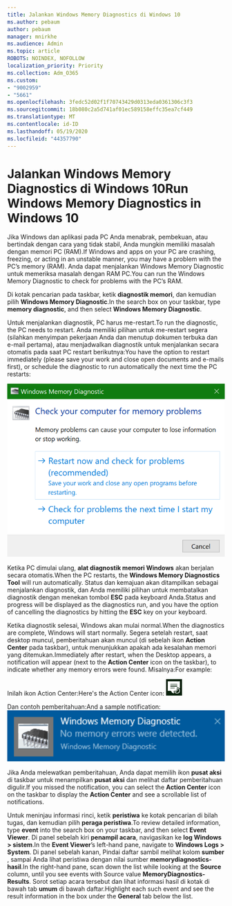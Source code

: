 ```yaml
---
title: Jalankan Windows Memory Diagnostics di Windows 10
ms.author: pebaum
author: pebaum
manager: mnirkhe
ms.audience: Admin
ms.topic: article
ROBOTS: NOINDEX, NOFOLLOW
localization_priority: Priority
ms.collection: Adm_O365
ms.custom:
- "9002959"
- "5661"
ms.openlocfilehash: 3fedc52d02f1f70743429d0313eda0361306c3f3
ms.sourcegitcommit: 18b080c2a5d741af01ec589158effc35ea7cf449
ms.translationtype: MT
ms.contentlocale: id-ID
ms.lasthandoff: 05/19/2020
ms.locfileid: "44357790"
---
```

# <a name="run-windows-memory-diagnostics-in-windows-10"></a><span data-ttu-id="cb0aa-102">Jalankan Windows Memory Diagnostics di Windows 10</span><span class="sxs-lookup"><span data-stu-id="cb0aa-102">Run Windows Memory Diagnostics in Windows 10</span></span>

<span data-ttu-id="cb0aa-103">Jika Windows dan aplikasi pada PC Anda menabrak, pembekuan, atau bertindak dengan cara yang tidak stabil, Anda mungkin memiliki masalah dengan memori PC (RAM).</span><span class="sxs-lookup"><span data-stu-id="cb0aa-103">If Windows and apps on your PC are crashing, freezing, or acting in an unstable manner, you may have a problem with the PC’s memory (RAM).</span></span> <span data-ttu-id="cb0aa-104">Anda dapat menjalankan Windows Memory Diagnostic untuk memeriksa masalah dengan RAM PC.</span><span class="sxs-lookup"><span data-stu-id="cb0aa-104">You can run the Windows Memory Diagnostic to check for problems with the PC’s RAM.</span></span>

<span data-ttu-id="cb0aa-105">Di kotak pencarian pada taskbar, ketik **diagnostik memori**, dan kemudian pilih **Windows Memory Diagnostic**.</span><span class="sxs-lookup"><span data-stu-id="cb0aa-105">In the search box on your taskbar, type **memory diagnostic**, and then select **Windows Memory Diagnostic**.</span></span> 

<span data-ttu-id="cb0aa-106">Untuk menjalankan diagnostik, PC harus me-restart.</span><span class="sxs-lookup"><span data-stu-id="cb0aa-106">To run the diagnostic, the PC needs to restart.</span></span> <span data-ttu-id="cb0aa-107">Anda memiliki pilihan untuk me-restart segera (silahkan menyimpan pekerjaan Anda dan menutup dokumen terbuka dan e-mail pertama), atau menjadwalkan diagnostik untuk menjalankan secara otomatis pada saat PC restart berikutnya:</span><span class="sxs-lookup"><span data-stu-id="cb0aa-107">You have the option to restart immediately (please save your work and close open documents and e-mails first), or schedule the diagnostic to run automatically the next time the PC restarts:</span></span>

![Diagnostik memori Windows](media/windows-memory-diagnostic.png)

<span data-ttu-id="cb0aa-109">Ketika PC dimulai ulang, **alat diagnostik memori Windows** akan berjalan secara otomatis.</span><span class="sxs-lookup"><span data-stu-id="cb0aa-109">When the PC restarts, the **Windows Memory Diagnostics Tool** will run automatically.</span></span> <span data-ttu-id="cb0aa-110">Status dan kemajuan akan ditampilkan sebagai menjalankan diagnostik, dan Anda memiliki pilihan untuk membatalkan diagnostik dengan menekan tombol **ESC** pada keyboard Anda.</span><span class="sxs-lookup"><span data-stu-id="cb0aa-110">Status and progress will be displayed as the diagnostics run, and you have the option of cancelling the diagnostics by hitting the **ESC** key on your keyboard.</span></span>

<span data-ttu-id="cb0aa-111">Ketika diagnostik selesai, Windows akan mulai normal.</span><span class="sxs-lookup"><span data-stu-id="cb0aa-111">When the diagnostics are complete, Windows will start normally.</span></span>
<span data-ttu-id="cb0aa-112">Segera setelah restart, saat desktop muncul, pemberitahuan akan muncul (di sebelah ikon **Action Center** pada taskbar), untuk menunjukkan apakah ada kesalahan memori yang ditemukan.</span><span class="sxs-lookup"><span data-stu-id="cb0aa-112">Immediately after restart, when the Desktop appears, a notification will appear (next to the **Action Center** icon on the taskbar), to indicate whether any memory errors were found.</span></span> <span data-ttu-id="cb0aa-113">Misalnya:</span><span class="sxs-lookup"><span data-stu-id="cb0aa-113">For example:</span></span>

<span data-ttu-id="cb0aa-114">Inilah ikon Action Center:</span><span class="sxs-lookup"><span data-stu-id="cb0aa-114">Here's the Action Center icon:</span></span> ![Ikon pusat aksi](media/action-center-icon.png) 

<span data-ttu-id="cb0aa-116">Dan contoh pemberitahuan:</span><span class="sxs-lookup"><span data-stu-id="cb0aa-116">And a sample notification:</span></span> ![Tidak ada kesalahan memori](media/no-memory-errors.png)

<span data-ttu-id="cb0aa-118">Jika Anda melewatkan pemberitahuan, Anda dapat memilih ikon **pusat aksi** di taskbar untuk menampilkan **pusat aksi** dan melihat daftar pemberitahuan digulir.</span><span class="sxs-lookup"><span data-stu-id="cb0aa-118">If you missed the notification, you can select the **Action Center** icon  on the taskbar to display the **Action Center** and see a scrollable list of notifications.</span></span>

<span data-ttu-id="cb0aa-119">Untuk meninjau informasi rinci, ketik **peristiwa** ke kotak pencarian di bilah tugas, dan kemudian pilih **peraga peristiwa**.</span><span class="sxs-lookup"><span data-stu-id="cb0aa-119">To review detailed information, type **event** into the search box on your taskbar, and then select **Event Viewer**.</span></span> <span data-ttu-id="cb0aa-120">Di panel sebelah kiri **penampil acara**, navigasikan ke **log Windows > sistem**.</span><span class="sxs-lookup"><span data-stu-id="cb0aa-120">In the **Event Viewer**’s left-hand pane, navigate to **Windows Logs > System**.</span></span> <span data-ttu-id="cb0aa-121">Di panel sebelah kanan, Pindai daftar sambil melihat kolom **sumber** , sampai Anda lihat peristiwa dengan nilai sumber **memorydiagnostics-hasil**.</span><span class="sxs-lookup"><span data-stu-id="cb0aa-121">In the right-hand pane, scan down the list while looking at the **Source** column, until you see events with Source value **MemoryDiagnostics-Results**.</span></span> <span data-ttu-id="cb0aa-122">Sorot setiap acara tersebut dan lihat informasi hasil di kotak di bawah tab **umum** di bawah daftar.</span><span class="sxs-lookup"><span data-stu-id="cb0aa-122">Highlight each such event and see the result information in the box under the **General** tab below the list.</span></span>

